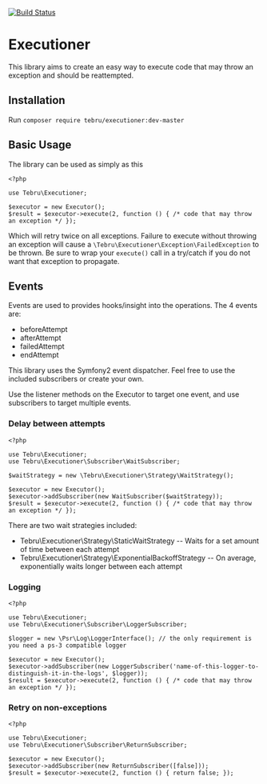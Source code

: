 [![Build Status](https://travis-ci.org/tebru/executioner.svg?branch=master)](https://travis-ci.org/tebru/executioner)

# Executioner
This library aims to create an easy way to execute code that may throw an exception and should be reattempted.

## Installation
Run `composer require tebru/executioner:dev-master`

## Basic Usage
The library can be used as simply as this

```
<?php

use Tebru\Executioner;

$executor = new Executor();
$result = $executor->execute(2, function () { /* code that may throw an exception */ });
```

Which will retry twice on all exceptions.  Failure to execute without throwing an exception will cause a `\Tebru\Executioner\Exception\FailedException` to be thrown.  Be sure to wrap your `execute()` call in a try/catch if you do not want that exception to propagate.

## Events
Events are used to provides hooks/insight into the operations.  The 4 events are:

- beforeAttempt
- afterAttempt
- failedAttempt
- endAttempt

This library uses the Symfony2 event dispatcher.  Feel free to use the included subscribers or create your own.

Use the listener methods on the Executor to target one event, and use subscribers to target multiple events.

### Delay between attempts

```
<?php

use Tebru\Executioner;
use Tebru\Executioner\Subscriber\WaitSubscriber;

$waitStrategy = new \Tebru\Executioner\Strategy\WaitStrategy();

$executor = new Executor();
$executor->addSubscriber(new WaitSubscriber($waitStrategy));
$result = $executor->execute(2, function () { /* code that may throw an exception */ });
```

There are two wait strategies included:

- Tebru\Executioner\Strategy\StaticWaitStrategy -- Waits for a set amount of time between each attempt
- Tebru\Executioner\Strategy\ExponentialBackoffStrategy -- On average, exponentially waits longer between each attempt

### Logging

```
<?php

use Tebru\Executioner;
use Tebru\Executioner\Subscriber\LoggerSubscriber;

$logger = new \Psr\Log\LoggerInterface(); // the only requirement is you need a ps-3 compatible logger

$executor = new Executor();
$executor->addSubscriber(new LoggerSubscriber('name-of-this-logger-to-distinguish-it-in-the-logs', $logger));
$result = $executor->execute(2, function () { /* code that may throw an exception */ });
```

### Retry on non-exceptions

```
<?php

use Tebru\Executioner;
use Tebru\Executioner\Subscriber\ReturnSubscriber;

$executor = new Executor();
$executor->addSubscriber(new ReturnSubscriber([false]));
$result = $executor->execute(2, function () { return false; });
```
